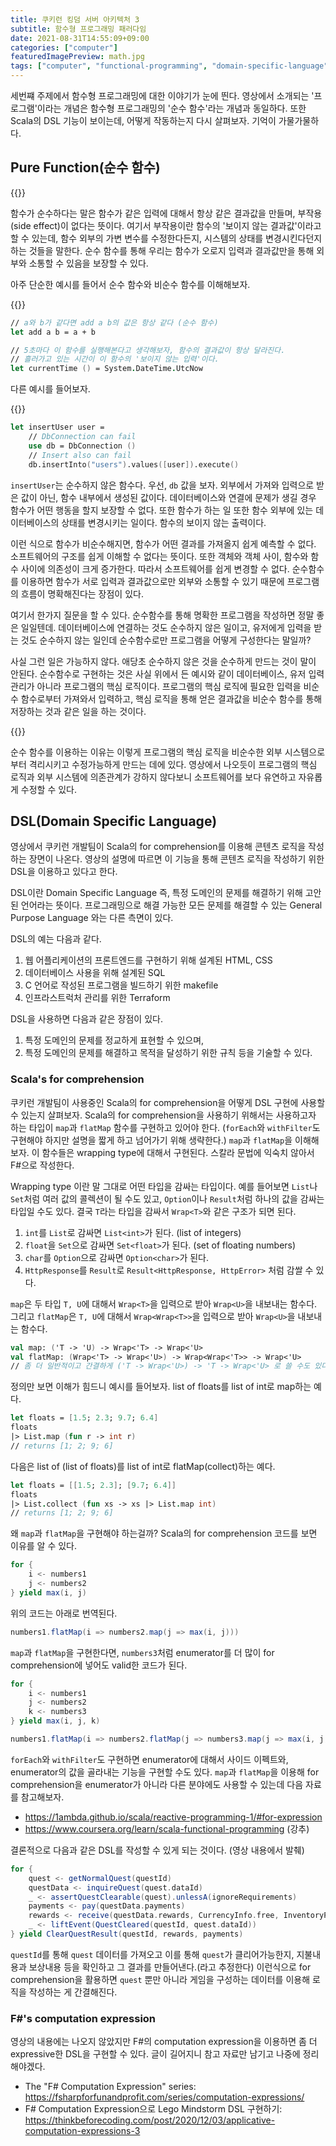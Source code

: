 ```yaml
---
title: 쿠키런 킹덤 서버 아키텍처 3
subtitle: 함수형 프로그래밍 패러다임
date: 2021-08-31T14:55:09+09:00
categories: ["computer"]
featuredImagePreview: math.jpg
tags: ["computer", "functional-programming", "domain-specific-language", "programming-language"]
---
```


세번쨰 주제에서 함수형 프로그래밍에 대한 이야기가 눈에 띈다.
영상에서 소개되는 '프로그램'이라는 개념은 함수형 프로그래밍의 '순수 함수'라는 개념과 동일하다.
또한 Scala의 DSL 기능이 보이는데, 어떻게 작동하는지 다시 살펴보자. 기억이 가물가물하다.

## Pure Function(순수 함수)

{{<bundle-image name="pure_function.png" alt="pure function diagram" width="50%">}}

함수가 순수하다는 말은 함수가 같은 입력에 대해서 항상 같은 결과값을 만들며, 부작용(side effect)이 없다는 뜻이다.
여기서 부작용이란 함수의 '보이지 않는 결과값'이라고 할 수 있는데, 함수 외부의 가변 변수를 수정한다든지, 시스템의 상태를 변경시킨다던지 하는 것들을 말한다.
순수 함수를 통해 우리는 함수가 오로지 입력과 결과값만을 통해 외부와 소통할 수 있음을 보장할 수 있다.

아주 단순한 예시를 들어서 순수 함수와 비순수 함수를 이해해보자.

{{<bundle-image name="impure_function_unseen_input.png" alt="impure function" width="75%">}}

``` fsharp
// a와 b가 같다면 add a b의 값은 항상 같다 (순수 함수)
let add a b = a + b

// 5초마다 이 함수를 실행해본다고 생각해보자, 함수의 결과값이 항상 달라진다.
// 흘러가고 있는 시간이 이 함수의 '보이지 않는 입력'이다.
let currentTime () = System.DateTime.UtcNow
```

다른 예시를 들어보자.

{{<bundle-image name="inpure_function_db_conn.png" alt="impure function of connecting db" width="75%">}}

``` fsharp
let insertUser user =
    // DbConnection can fail
    use db = DbConnection ()
    // Insert also can fail
    db.insertInto("users").values([user]).execute()
```

`insertUser`는 순수하지 않은 함수다. 우선, `db` 값을 보자.
외부에서 가져와 입력으로 받은 값이 아닌, 함수 내부에서 생성된 값이다. 데이터베이스와 연결에 문제가 생길 경우 함수가 어떤 행동을 할지 보장할 수 없다.
또한 함수가 하는 일 또한 함수 외부에 있는 데이터베이스의 상태를 변경시키는 일이다. 함수의 보이지 않는 출력이다.

이런 식으로 함수가 비순수해지면, 함수가 어떤 결과를 가져올지 쉽게 예측할 수 없다. 소프트웨어의 구조를 쉽게 이해할 수 없다는 뜻이다.
또한 객체와 객체 사이, 함수와 함수 사이에 의존성이 크게 증가한다. 따라서 소프트웨어를 쉽게 변경할 수 없다.
순수함수를 이용하면 함수가 서로 입력과 결과값으로만 외부와 소통할 수 있기 때문에 프로그램의 흐름이 명확해진다는 장점이 있다.

여기서 한가지 질문을 할 수 있다. 순수함수를 통해 명확한 프로그램을 작성하면 정말 좋은 일일텐데.
데이터베이스에 연결하는 것도 순수하지 않은 일이고, 유저에게 입력을 받는 것도 순수하지 않는 일인데
순수함수로만 프로그램을 어떻게 구성한다는 말일까?

사실 그런 일은 가능하지 않다. 애당초 순수하지 않은 것을 순수하게 만드는 것이 말이 안된다.
순수함수로 구현하는 것은 사실 위에서 든 예시와 같이 데이터베이스, 유저 입력 관리가 아니라 프로그램의 핵심 로직이다.
프로그램의 핵심 로직에 필요한 입력을 비순수 함수로부터 가져와서 입력하고,
핵심 로직을 통해 얻은 결과값을 비순수 함수를 통해 저장하는 것과 같은 일을 하는 것이다.

{{<bundle-image name="pure_program.png" alt="pure program does not have a side effect" width="75%">}}

순수 함수를 이용하는 이유는 이렇게 프로그램의 핵심 로직을 비순수한 외부 시스템으로부터 격리시키고 수정가능하게 만드는 데에 있다.
영상에서 나오듯이 프로그램의 핵심 로직과 외부 시스템에 의존관계가 강하지 않다보니 소프트웨어를 보다 유연하고 자유롭게 수정할 수 있다.


## DSL(Domain Specific Language)

영상에서 쿠키런 개발팀이 Scala의 for comprehension를 이용해 콘텐츠 로직을 작성하는 장면이 나온다.
영상의 설명에 따르면 이 기능을 통해 콘텐츠 로직을 작성하기 위한 DSL을 이용하고 있다고 한다.

DSL이란 Domain Specific Language 즉, 특정 도메인의 문제를 해결하기 위해 고안된 언어라는 뜻이다.
프로그래밍으로 해결 가능한 모든 문제를 해결할 수 있는 General Purpose Language 와는 다른 측면이 있다.

DSL의 예는 다음과 같다.

1. 웹 어플리케이션의 프론트엔드를 구현하기 위해 설계된 HTML, CSS
2. 데이터베이스 사용을 위해 설계된 SQL
3. C 언어로 작성된 프로그램을 빌드하기 위한 makefile
4. 인프라스트럭처 관리를 위한 Terraform

DSL을 사용하면 다음과 같은 장점이 있다.

1. 특정 도메인의 문제를 정교하게 표현할 수 있으며,
2. 특정 도메인의 문제를 해결하고 목적을 달성하기 위한 규칙 등을 기술할 수 있다.

### Scala's for comprehension

쿠키런 개발팀이 사용중인 Scala의 for comprehension을 어떻게 DSL 구현에 사용할 수 있는지 살펴보자.
Scala의 for comprehension을 사용하기 위해서는 사용하고자 하는 타입이 `map`과 `flatMap` 함수를 구현하고 있어야 한다.
(`forEach`와 `withFilter`도 구현해야 하지만 설명을 짧게 하고 넘어가기 위해 생략한다.)
`map`과 `flatMap`을 이해해보자. 이 함수들은 wrapping type에 대해서 구현된다. 스칼라 문법에 익숙치 않아서 F#으로 작성한다.

Wrapping type 이란 말 그대로 어떤 타입을 감싸는 타입이다.
예를 들어보면 `List`나 `Set`처럼 여러 값의 콜렉션이 될 수도 있고, `Option`이나 `Result`처럼 하나의 값을 감싸는 타입일 수도 있다.
결국 `T`라는 타입을 감싸서 `Wrap<T>`와 같은 구조가 되면 된다.

1. `int`를 `List`로 감싸면 `List<int>`가 된다. (list of integers)
2. `float`을 `Set`으로 감싸면 `Set<float>`가 된다. (set of floating numbers)
3. `char`를 `Option`으로 감싸면 `Option<char>`가 된다.
4. `HttpResponse`를 `Result`로 `Result<HttpResponse, HttpError>` 처럼 감쌀 수 있다.

`map`은 두 타입 `T, U`에 대해서 `Wrap<T>`을 입력으로 받아 `Wrap<U>`을 내보내는 함수다.
그리고 `flatMap`은 `T, U`에 대해서 `Wrap<Wrap<T>>`을 입력으로 받아 `Wrap<U>`을 내보내는 함수다.

``` fsharp
val map: ('T -> 'U) -> Wrap<'T> -> Wrap<'U>
val flatMap: (Wrap<'T> -> Wrap<'U>) -> Wrap<Wrap<'T>> -> Wrap<'U>
// 좀 더 일반적이고 간결하게 ('T -> Wrap<'U>) -> 'T -> Wrap<'U> 로 쓸 수도 있다. ('T를 Wrap<'T>로 치환하면 동등하다)
```

정의만 보면 이해가 힘드니 예시를 들어보자.
list of floats를 list of int로 map하는 예다.

``` fsharp
let floats = [1.5; 2.3; 9.7; 6.4]
floats
|> List.map (fun r -> int r)
// returns [1; 2; 9; 6]
```
다음은 list of (list of floats)를 list of int로 flatMap(collect)하는 예다.

``` fsharp
let floats = [[1.5; 2.3]; [9.7; 6.4]]
floats
|> List.collect (fun xs -> xs |> List.map int)
// returns [1; 2; 9; 6]
```

왜 `map`과 `flatMap`을 구현해야 하는걸까?
Scala의 for comprehension 코드를 보면 이유를 알 수 있다.

``` scala
for {
    i <- numbers1
    j <- numbers2
} yield max(i, j)
```

위의 코드는 아래로 번역된다.

``` scala
numbers1.flatMap(i => numbers2.map(j => max(i, j)))
```

`map`과 `flatMap`을 구현한다면, `numbers3`처럼 enumerator를 더 많이 for comprehension에 넣어도 valid한 코드가 된다.

``` scala
for {
    i <- numbers1
    j <- numbers2
    k <- numbers3
} yield max(i, j, k)
```

``` scala
numbers1.flatMap(i => numbers2.flatMap(j => numbers3.map(j => max(i, j, k))))
```

`forEach`와 `withFilter`도 구현하면 enumerator에 대해서 사이드 이펙트와, enumerator의 값을 골라내는 기능을 구현할 수도 있다.
`map`과 `flatMap`을 이용해 for comprehension을 enumerator가 아니라 다른 분야에도 사용할 수 있는데
다음 자료를 참고해보자.

* https://1ambda.github.io/scala/reactive-programming-1/#for-expression
* https://www.coursera.org/learn/scala-functional-programming (강추)

결론적으로 다음과 같은 DSL를 작성할 수 있게 되는 것이다. (영상 내용에서 발췌)
``` scala
for {
    quest <- getNormalQuest(questId)
    questData <- inquireQuest(quest.dataId)
    _ <- assertQuestClearable(quest).unlessA(ignoreRequirements)
    payments <- pay(questData.payments)
    rewards <- receive(questData.rewards, CurrencyInfo.free, InventoryPolicy.Ignore)
    _ <- liftEvent(QuestCleared(questId, quest.dataId))
} yield ClearQuestResult(questId, rewards, payments)
```
`questId`를 통해 `quest` 데이터를 가져오고 이를 통해 `quest`가 클리어가능한지, 지불내용과 보상내용 등을 확인하고 그 결과를 만들어낸다.(라고 추정한다)
이런식으로 for comprehension을 활용하면 `quest` 뿐만 아니라 게임을 구성하는 데이터를 이용해 로직을 작성하는 게 간결해진다.

### F#'s computation expression

영상의 내용에는 나오지 않았지만 F#의 computation expression을 이용하면 좀 더 expressive한 DSL을 구현할 수 있다.
글이 길어지니 참고 자료만 남기고 나중에 정리해야겠다.

* The "F# Computation Expression" series: https://fsharpforfunandprofit.com/series/computation-expressions/
* F# Computation Expression으로 Lego Mindstorm DSL 구현하기: https://thinkbeforecoding.com/post/2020/12/03/applicative-computation-expressions-3